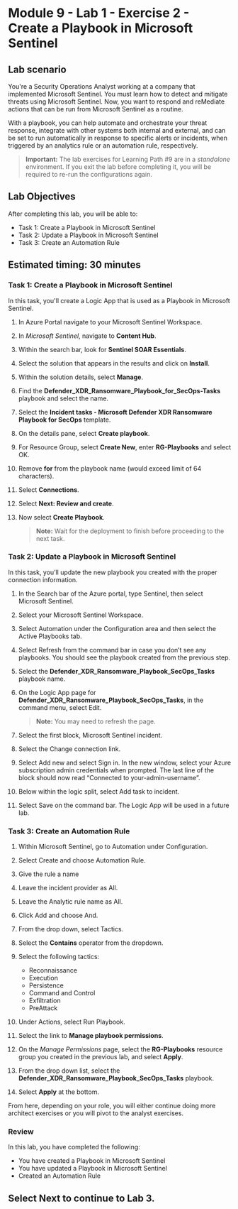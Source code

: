 # Module 9 - Lab 1 - Exercise 2 - Create a Playbook in Microsoft Sentinel

## Lab scenario

You're a Security Operations Analyst working at a company that implemented Microsoft Sentinel. You must learn how to detect and mitigate threats using Microsoft Sentinel. Now, you want to respond and reMediate actions that can be run from Microsoft Sentinel as a routine.

With a playbook, you can help automate and orchestrate your threat response, integrate with other systems both internal and external, and can be set to run automatically in response to specific alerts or incidents, when triggered by an analytics rule or an automation rule, respectively.

>**Important:** The lab exercises for Learning Path #9 are in a *standalone* environment. If you exit the lab before completing it, you will be required to re-run the configurations again.

## Lab Objectives
  
After completing this lab, you will be able to:
- Task 1: Create a Playbook in Microsoft Sentinel
- Task 2: Update a Playbook in Microsoft Sentinel
- Task 3: Create an Automation Rule

## Estimated timing: 30 minutes

### Task 1: Create a Playbook in Microsoft Sentinel

In this task, you'll create a Logic App that is used as a Playbook in Microsoft Sentinel.

1. In Azure Portal navigate to your Microsoft Sentinel Workspace.

1. In *Microsoft Sentinel*, navigate to **Content Hub**.

1. Within the search bar, look for **Sentinel SOAR Essentials**.

1. Select the solution that appears in the results and click on **Install**.

1. Within the solution details, select **Manage**.

1. Find the **Defender_XDR_Ransomware_Playbook_for_SecOps-Tasks** playbook and select the name.

1. Select the **Incident tasks - Microsoft Defender XDR Ransomware Playbook for SecOps** template.

1. On the details pane, select **Create playbook**.

1. For Resource Group, select **Create New**, enter **RG-Playbooks** and select OK.

1. Remove  **for** from the playbook name (would exceed limit of 64 characters).

1. Select **Connections**.

1. Select **Next: Review and create**.

1. Now select **Create Playbook**.

    >**Note:** Wait for the deployment to finish before proceeding to the next task.

### Task 2: Update a Playbook in Microsoft Sentinel

In this task, you’ll update the new playbook you created with the proper connection information.

1. In the Search bar of the Azure portal, type Sentinel, then select Microsoft Sentinel.

1. Select your Microsoft Sentinel Workspace.

1. Select Automation under the Configuration area and then select the Active Playbooks tab.

1. Select Refresh from the command bar in case you don’t see any playbooks. You should see the playbook created from the previous step.

1. Select the **Defender_XDR_Ransomware_Playbook_SecOps_Tasks** playbook name.

1. On the Logic App page for **Defender_XDR_Ransomware_Playbook_SecOps_Tasks**, in the command menu, select Edit.

    >**Note:** You may need to refresh the page.

1. Select the first block, Microsoft Sentinel incident.

1. Select the Change connection link.

1. Select Add new and select Sign in. In the new window, select your Azure subscription admin credentials when prompted. The last line of the block should now read “Connected to your-admin-username”.

1. Below within the logic split, select Add task to incident.

1. Select Save on the command bar. The Logic App will be used in a future lab.

### Task 3: Create an Automation Rule

1. Within Microsoft Sentinel, go to Automation under Configuration.

1. Select Create and choose Automation Rule.

1. Give the rule a name

1. Leave the incident provider as All.

1. Leave the Analytic rule name as All.

1. Click Add and choose And.

1. From the drop down, select Tactics.

1. Select the **Contains** operator from the dropdown.

1. Select the following tactics:
    - Reconnaissance
    - Execution
    - Persistence
    - Command and Control
    - Exfiltration
    - PreAttack

1. Under Actions, select Run Playbook.

1. Select the link to **Manage playbook permissions**.

1. On the *Manage Permissions* page, select the **RG-Playbooks** resource group you created in the previous lab, and select **Apply**.

1. From the drop down list, select the **Defender_XDR_Ransomware_Playbook_SecOps_Tasks** playbook.

1. Select **Apply** at the bottom.

From here, depending on your role, you will either continue doing more architect exercises or you will pivot to the analyst exercises.

### Review
In this lab, you have completed the following:
- You have created a Playbook in Microsoft Sentinel
- You have updated a Playbook in Microsoft Sentinel
- Created an Automation Rule

## Select **Next** to continue to Lab 3.
